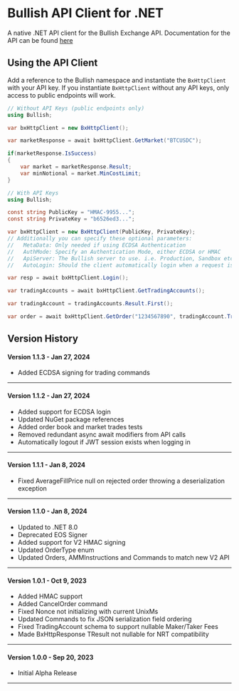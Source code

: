 # Bullish API Client for .NET

A native .NET API client for the Bullish Exchange API. Documentation for the API can be found [here](https://api.exchange.bullish.com/docs/api/rest/)

## Using the API Client

Add a reference to the Bullish namespace and instantiate the `BxHttpClient` with your API key. If you instantiate `BxHttpClient` without any API keys, only access to public endpoints will work. 

```csharp
// Without API Keys (public endpoints only)
using Bullish;

var bxHttpClient = new BxHttpClient();

var marketResponse = await bxHttpClient.GetMarket("BTCUSDC");

if(marketResponse.IsSuccess)
{
    var market = marketResponse.Result;
    var minNotional = market.MinCostLimit;
}
```

```csharp
// With API Keys
using Bullish;

const string PublicKey = "HMAC-9955...";
const string PrivateKey = "b6526ed3...";

var bxHttpClient = new BxHttpClient(PublicKey, PrivateKey);
// Additionally you can specify these optional parameters:
//   MetaData: Only needed if using ECDSA Authentication 
//   AuthMode: Specify an Authentication Mode, either ECDSA or HMAC
//   ApiServer: The Bullish server to use. i.e. Production, Sandbox etc 
//   AutoLogin: Should the client automatically login when a request is made

var resp = await bxHttpClient.Login();

var tradingAccounts = await bxHttpClient.GetTradingAccounts();

var tradingAccount = tradingAccounts.Result.First();

var order = await bxHttpClient.GetOrder("1234567890", tradingAccount.TradingAccountId);
```

## Version History
#### Version 1.1.3 - Jan 27, 2024
- Added ECDSA signing for trading commands
---
#### Version 1.1.2 - Jan 27, 2024
- Added support for ECDSA login
- Updated NuGet package references
- Added order book and market trades tests
- Removed redundant async await modifiers from API calls
- Automatically logout if JWT session exists when logging in
---
#### Version 1.1.1 - Jan 8, 2024
- Fixed AverageFillPrice null on rejected order throwing a deserialization exception
---
#### Version 1.1.0 - Jan 8, 2024
- Updated to .NET 8.0
- Deprecated EOS Signer
- Added support for V2 HMAC signing 
- Updated OrderType enum
- Updated Orders, AMMInstructions and Commands to match new V2 API
---
#### Version 1.0.1 - Oct 9, 2023
- Added HMAC support
- Added CancelOrder command
- Fixed Nonce not initializing with current UnixMs
- Updated Commands to fix JSON serialization field ordering
- Fixed TradingAccount schema to support nullable Maker/Taker Fees
- Made BxHttpResponse TResult not nullable for NRT compatibility
---
#### Version 1.0.0 - Sep 20, 2023
- Initial Alpha Release
---